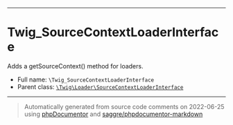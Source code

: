 ***

# Twig_SourceContextLoaderInterface

Adds a getSourceContext() method for loaders.



* Full name: `\Twig_SourceContextLoaderInterface`
* Parent class: [`\Twig\Loader\SourceContextLoaderInterface`](./Twig/Loader/SourceContextLoaderInterface.md)






***
> Automatically generated from source code comments on 2022-06-25 using [phpDocumentor](http://www.phpdoc.org/) and [saggre/phpdocumentor-markdown](https://github.com/Saggre/phpDocumentor-markdown)
